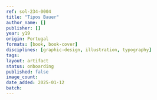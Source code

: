 ```yaml
---
ref: sol-234-0004
title: "Tipos Bauer"
author_name: []
publisher: []
year: y19
origin: Portugal
formats: [book, book-cover]
disciplines: [graphic-design, illustration, typography]
tags:
layout: artifact
status: onboarding
published: false
image_count:
date_added: 2025-01-12
batch:
---
```

